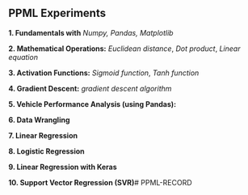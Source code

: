 ## PPML Experiments


**1. Fundamentals with** *Numpy, Pandas, Matplotlib*

**2. Mathematical Operations:** *Euclidean distance*, *Dot product*, *Linear equation*

**3. Activation Functions:** *Sigmoid function*, *Tanh function*

**4. Gradient Descent:** *gradient descent algorithm*

**5. Vehicle Performance Analysis (using Pandas):**

**6. Data Wrangling**

**7. Linear Regression**

**8. Logistic Regression**

**9. Linear Regression with Keras**

**10. Support Vector Regression (SVR)**# PPML-RECORD